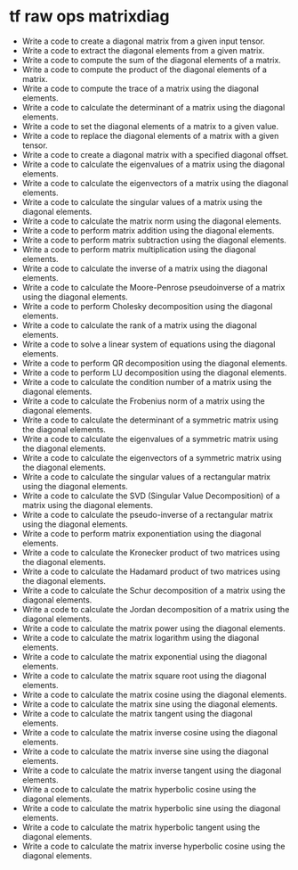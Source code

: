 # tf raw ops matrixdiag

- Write a code to create a diagonal matrix from a given input tensor.
- Write a code to extract the diagonal elements from a given matrix.
- Write a code to compute the sum of the diagonal elements of a matrix.
- Write a code to compute the product of the diagonal elements of a matrix.
- Write a code to compute the trace of a matrix using the diagonal elements.
- Write a code to calculate the determinant of a matrix using the diagonal elements.
- Write a code to set the diagonal elements of a matrix to a given value.
- Write a code to replace the diagonal elements of a matrix with a given tensor.
- Write a code to create a diagonal matrix with a specified diagonal offset.
- Write a code to calculate the eigenvalues of a matrix using the diagonal elements.
- Write a code to calculate the eigenvectors of a matrix using the diagonal elements.
- Write a code to calculate the singular values of a matrix using the diagonal elements.
- Write a code to calculate the matrix norm using the diagonal elements.
- Write a code to perform matrix addition using the diagonal elements.
- Write a code to perform matrix subtraction using the diagonal elements.
- Write a code to perform matrix multiplication using the diagonal elements.
- Write a code to calculate the inverse of a matrix using the diagonal elements.
- Write a code to calculate the Moore-Penrose pseudoinverse of a matrix using the diagonal elements.
- Write a code to perform Cholesky decomposition using the diagonal elements.
- Write a code to calculate the rank of a matrix using the diagonal elements.
- Write a code to solve a linear system of equations using the diagonal elements.
- Write a code to perform QR decomposition using the diagonal elements.
- Write a code to perform LU decomposition using the diagonal elements.
- Write a code to calculate the condition number of a matrix using the diagonal elements.
- Write a code to calculate the Frobenius norm of a matrix using the diagonal elements.
- Write a code to calculate the determinant of a symmetric matrix using the diagonal elements.
- Write a code to calculate the eigenvalues of a symmetric matrix using the diagonal elements.
- Write a code to calculate the eigenvectors of a symmetric matrix using the diagonal elements.
- Write a code to calculate the singular values of a rectangular matrix using the diagonal elements.
- Write a code to calculate the SVD (Singular Value Decomposition) of a matrix using the diagonal elements.
- Write a code to calculate the pseudo-inverse of a rectangular matrix using the diagonal elements.
- Write a code to perform matrix exponentiation using the diagonal elements.
- Write a code to calculate the Kronecker product of two matrices using the diagonal elements.
- Write a code to calculate the Hadamard product of two matrices using the diagonal elements.
- Write a code to calculate the Schur decomposition of a matrix using the diagonal elements.
- Write a code to calculate the Jordan decomposition of a matrix using the diagonal elements.
- Write a code to calculate the matrix power using the diagonal elements.
- Write a code to calculate the matrix logarithm using the diagonal elements.
- Write a code to calculate the matrix exponential using the diagonal elements.
- Write a code to calculate the matrix square root using the diagonal elements.
- Write a code to calculate the matrix cosine using the diagonal elements.
- Write a code to calculate the matrix sine using the diagonal elements.
- Write a code to calculate the matrix tangent using the diagonal elements.
- Write a code to calculate the matrix inverse cosine using the diagonal elements.
- Write a code to calculate the matrix inverse sine using the diagonal elements.
- Write a code to calculate the matrix inverse tangent using the diagonal elements.
- Write a code to calculate the matrix hyperbolic cosine using the diagonal elements.
- Write a code to calculate the matrix hyperbolic sine using the diagonal elements.
- Write a code to calculate the matrix hyperbolic tangent using the diagonal elements.
- Write a code to calculate the matrix inverse hyperbolic cosine using the diagonal elements.